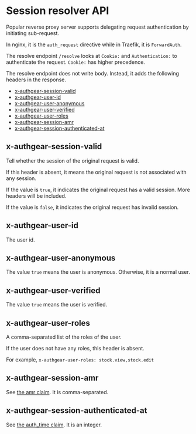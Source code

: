 # Session resolver API

Popular reverse proxy server supports delegating request authentication by initiating sub-request.

In nginx, it is the `auth_request` directive while in Traefik, it is `ForwardAuth`.

The resolve endpoint `/resolve` looks at `Cookie:` and `Authentication:` to authenticate the request. `Cookie:` has higher precedence.

The resolve endpoint does not write body. Instead, it adds the following headers in the response.

  * [x-authgear-session-valid](#x-authgear-session-valid)
  * [x-authgear-user-id](#x-authgear-user-id)
  * [x-authgear-user-anonymous](#x-authgear-user-anonymous)
  * [x-authgear-user-verified](#x-authgear-user-verified)
  * [x-authgear-user-roles](#x-authgear-user-roles)
  * [x-authgear-session-amr](#x-authgear-session-amr)
  * [x-authgear-session-authenticated-at](#x-authgear-session-authenticated-at)

## x-authgear-session-valid

Tell whether the session of the original request is valid.

If this header is absent, it means the original request is not associated with any session.

If the value is `true`, it indicates the original request has a valid session. More headers will be included.

If the value is `false`, it indicates the original request has invalid session.

## x-authgear-user-id

The user id.

## x-authgear-user-anonymous

The value `true` means the user is anonymous. Otherwise, it is a normal user.

## x-authgear-user-verified

The value `true` means the user is verified.

## x-authgear-user-roles

A comma-separated list of the roles of the user.

If the user does not have any roles, this header is absent.

For example, `x-authgear-user-roles: stock.view,stock.edit`

## x-authgear-session-amr

See [the amr claim](./oidc.md#amr). It is comma-separated.

## x-authgear-session-authenticated-at

See [the auth_time claim](./oidc.md#auth_time). It is an integer.
